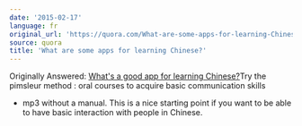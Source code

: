 ```yaml
---
date: '2015-02-17'
language: fr
original_url: 'https://quora.com/What-are-some-apps-for-learning-Chinese/answer/Clément-Renaud'
source: quora
title: 'What are some apps for learning Chinese?'
---
```


Originally Answered: [What\'s a good app for learning
Chinese?](http://quora.com/Whats-a-good-app-for-learning-Chinese?no_redirect=1)Try
the pimsleur method : oral courses to acquire basic communication skills
- mp3 without a manual. This is a nice starting point if you want to be
able to have basic interaction with people in Chinese.
